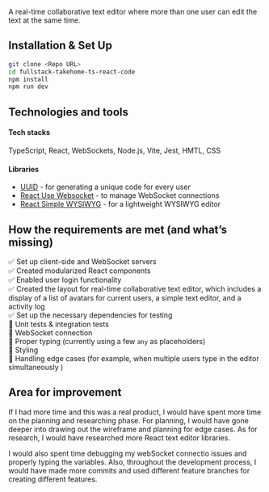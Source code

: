A real-time collaborative text editor where more than one user can edit the text at the same time.

## Installation & Set Up

```bash
git clone <Repo URL>
cd fullstack-takehome-ts-react-code
npm install
npm run dev
```

## Technologies and tools

#### Tech stacks

TypeScript, React, WebSockets, Node.js, Vite, Jest, HMTL, CSS

#### Libraries

- [UUID](https://www.npmjs.com/package/uuid) - for generating a unique code for every user
- [React Use Websocket](https://www.npmjs.com/package/react-use-websocket) - to manage WebSocket connections
- [React Simple WYSIWYG](https://www.npmjs.com/package/react-simple-wysiwyg) - for a lightweight WYSIWYG editor

## How the requirements are met (and what’s missing)

✅ Set up client-side and WebSocket servers <br>
✅ Created modularized React components <br>
✅ Enabled user login functionality <br>
✅ Created the layout for real-time collaborative text editor, which includes a display of a list of avatars for current users, a simple text editor, and a activity log <br>
✅ Set up the necessary dependencies for testing <br>
🚧 Unit tests & integration tests <br>
🚧 WebSocket connection <br>
🚧 Proper typing (currently using a few `any` as placeholders) <br>
🚧 Styling <br>
🚧 Handling edge cases (for example, when multiple users type in the editor simultaneously ) <br>

## Area for improvement

If I had more time and this was a real product, I would have spent more time on the planning and researching phase. For planning, I would have gone deeper into drawing out the wireframe and planning for edge cases. As for research, I would have researched more React text editor libraries.

I would also spent time debugging my webSocket connectio issues and properly typing the variables. Also, throughout the development process, I would have made more commits and used different feature branches for creating different features.
